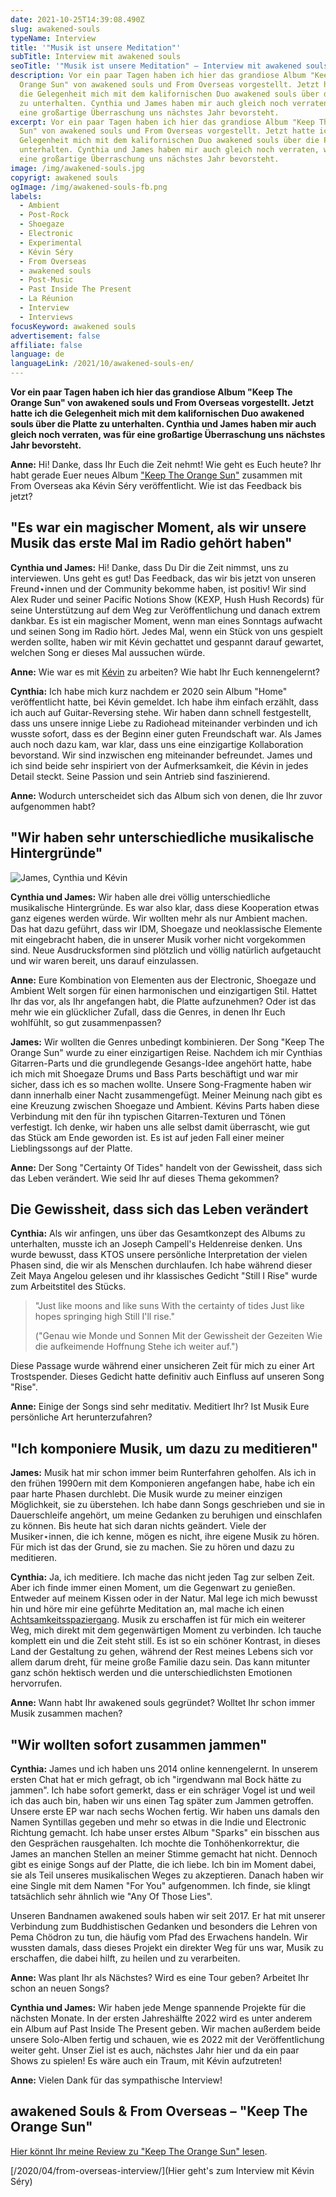 ```yaml
---
date: 2021-10-25T14:39:08.490Z
slug: awakened-souls
typeName: Interview
title: '"Musik ist unsere Meditation"'
subTitle: Interview mit awakened souls
seoTitle: '"Musik ist unsere Meditation" – Interview mit awakened souls'
description: Vor ein paar Tagen haben ich hier das grandiose Album "Keep The
  Orange Sun" von awakened souls und From Overseas vorgestellt. Jetzt hatte ich
  die Gelegenheit mich mit dem kalifornischen Duo awakened souls über die Platte
  zu unterhalten. Cynthia und James haben mir auch gleich noch verraten, was für
  eine großartige Überraschung uns nächstes Jahr bevorsteht.
excerpt: Vor ein paar Tagen haben ich hier das grandiose Album "Keep The Orange
  Sun" von awakened souls und From Overseas vorgestellt. Jetzt hatte ich die
  Gelegenheit mich mit dem kalifornischen Duo awakened souls über die Platte zu
  unterhalten. Cynthia und James haben mir auch gleich noch verraten, was für
  eine großartige Überraschung uns nächstes Jahr bevorsteht.
image: /img/awakened-souls.jpg
copyrigt: awakened souls
ogImage: /img/awakened-souls-fb.png
labels:
  - Ambient
  - Post-Rock
  - Shoegaze
  - Electronic
  - Experimental
  - Kévin Séry
  - From Overseas
  - awakened souls
  - Post-Music
  - Past Inside The Present
  - La Réunion
  - Interview
  - Interviews
focusKeyword: awakened souls
advertisement: false
affiliate: false
language: de
languageLink: /2021/10/awakened-souls-en/
---
```

**Vor ein paar Tagen haben ich hier das grandiose Album "Keep The Orange Sun" von awakened souls und From Overseas vorgestellt. Jetzt hatte ich die Gelegenheit mich mit dem kalifornischen Duo awakened souls über die Platte zu unterhalten. Cynthia und James haben mir auch gleich noch verraten, was für eine großartige Überraschung uns nächstes Jahr bevorsteht.**

**Anne:** Hi! Danke, dass Ihr Euch die Zeit nehmt! Wie geht es Euch heute? Ihr habt gerade Euer neues Album ["Keep The Orange Sun"](/2021/09/keep-the-orange-sun/) zusammen mit From Overseas aka Kévin Séry veröffentlicht. Wie ist das Feedback bis jetzt?

## "Es war ein magischer Moment, als wir unsere Musik das erste Mal im Radio gehört haben"

**Cynthia und James:** Hi! Danke, dass Du Dir die Zeit nimmst, uns zu interviewen. Uns geht es gut! Das Feedback, das wir bis jetzt von unseren Freund⋆innen und der Community bekomme haben, ist positiv! Wir sind Alex Ruder und seiner Pacific Notions Show (KEXP, Hush Hush Records) für seine Unterstützung auf dem Weg zur Veröffentlichung und danach extrem dankbar. Es ist ein magischer Moment, wenn man eines Sonntags aufwacht und seinen Song im Radio hört. Jedes Mal, wenn ein Stück von uns gespielt werden sollte, haben wir mit Kévin gechattet und gespannt darauf gewartet, welchen Song er dieses Mal aussuchen würde.

**Anne:** Wie war es mit [Kévin](/2020/04/from-overseas-interview/) zu arbeiten? Wie habt Ihr Euch kennengelernt?

**Cynthia:** Ich habe mich kurz nachdem er 2020 sein Album "Home" veröffentlicht hatte, bei Kévin gemeldet. Ich habe ihm einfach erzählt, dass ich auch auf Guitar-Reversing stehe. Wir haben dann schnell festgestellt, dass uns unsere innige Liebe zu Radiohead miteinander verbinden und ich wusste sofort, dass es der Beginn einer guten Freundschaft war. Als James auch noch dazu kam, war klar, dass uns eine einzigartige Kollaboration bevorstand. Wir sind inzwischen eng miteinander befreundet. James und ich sind beide sehr inspiriert von der Aufmerksamkeit, die Kévin in jedes Detail steckt. Seine Passion und sein Antrieb sind faszinierend.

**Anne:** Wodurch unterscheidet sich das Album sich von denen, die Ihr zuvor aufgenommen habt?

## "Wir haben sehr unterschiedliche musikalische Hintergründe"

![James, Cynthia und Kévin](/img/awakened-souls-from-overseas.png "James, Cynthia und Kévin")

**Cynthia und James:** Wir haben alle drei völlig unterschiedliche musikalische Hintergründe. Es war also klar, dass diese Kooperation etwas ganz eigenes werden würde. Wir wollten mehr als nur Ambient machen. Das hat dazu geführt, dass wir IDM, Shoegaze und neoklassische Elemente mit eingebracht haben, die in unserer Musik vorher nicht vorgekommen sind. Neue Ausdrucksformen sind plötzlich und völlig natürlich aufgetaucht und wir waren bereit, uns darauf einzulassen.

**Anne:** Eure Kombination von Elementen aus der Electronic, Shoegaze und Ambient Welt sorgen für einen harmonischen und einzigartigen Stil. Hattet Ihr das vor, als Ihr angefangen habt, die Platte aufzunehmen? Oder ist das mehr wie ein glücklicher Zufall, dass die Genres, in denen Ihr Euch wohlfühlt, so gut zusammenpassen?

**James:** Wir wollten die Genres unbedingt kombinieren. Der Song "Keep The Orange Sun" wurde zu einer einzigartigen Reise. Nachdem ich mir Cynthias Gitarren-Parts und die grundlegende Gesangs-Idee angehört hatte, habe ich mich mit Shoegaze Drums und Bass Parts beschäftigt und war mir sicher, dass ich es so machen wollte. Unsere Song-Fragmente haben wir dann innerhalb einer Nacht zusammengefügt. Meiner Meinung nach gibt es eine Kreuzung zwischen Shoegaze und Ambient. Kévins Parts haben diese Verbindung mit den für ihn typischen Gitarren-Texturen und Tönen verfestigt. Ich denke, wir haben uns alle selbst damit überrascht, wie gut das Stück am Ende geworden ist. Es ist auf jeden Fall einer meiner Lieblingssongs auf der Platte.

**Anne:** Der Song "Certainty Of Tides" handelt von der Gewissheit, dass sich das Leben verändert. Wie seid Ihr auf dieses Thema gekommen?

## Die Gewissheit, dass sich das Leben verändert

**Cynthia:** Als wir anfingen, uns über das Gesamtkonzept des Albums zu unterhalten, musste ich an Joseph Campell's Heldenreise denken. Uns wurde bewusst, dass KTOS unsere persönliche Interpretation der vielen Phasen sind, die wir als Menschen durchlaufen. Ich habe während dieser Zeit Maya Angelou gelesen und ihr klassisches Gedicht "Still I Rise" wurde zum Arbeitstitel des Stücks. 

> "Just like moons and like suns
> With the certainty of tides
> Just like hopes springing high
> Still I'll rise."
> 
> ("Genau wie Monde und Sonnen
> Mit der Gewissheit der Gezeiten
> Wie die aufkeimende Hoffnung
> Stehe ich weiter auf.") 

Diese Passage wurde während einer unsicheren Zeit für mich zu einer Art Trostspender. Dieses Gedicht hatte definitiv auch Einfluss auf unseren Song "Rise".

**Anne:** Einige der Songs sind sehr meditativ. Meditiert Ihr? Ist Musik Eure persönliche Art herunterzufahren?

## "Ich komponiere Musik, um dazu zu meditieren"

**James:** Musik hat mir schon immer beim Runterfahren geholfen. Als ich in den frühen 1990ern mit dem Komponieren angefangen habe, habe ich ein paar harte Phasen durchlebt. Die Musik wurde zu meiner einzigen Möglichkeit, sie zu überstehen. Ich habe dann Songs geschrieben und sie in Dauerschleife angehört, um meine Gedanken zu beruhigen und einschlafen zu können. Bis heute hat sich daran nichts geändert. Viele der Musiker⋆innen, die ich kenne, mögen es nicht, ihre eigene Musik zu hören. Für mich ist das der Grund, sie zu machen. Sie zu hören und dazu zu meditieren.

**Cynthia:** Ja, ich meditiere. Ich mache das nicht jeden Tag zur selben Zeit. Aber ich finde immer einen Moment, um die Gegenwart zu genießen. Entweder auf meinem Kissen oder in der Natur. Mal lege ich mich bewusst hin und höre mir eine geführte Meditation an, mal mache ich einen [Achtsamkeitsspaziergang](/2020/10/spaziergang-fuer-die-seele/). Musik zu erschaffen ist für mich ein weiterer Weg, mich direkt mit dem gegenwärtigen Moment zu verbinden. Ich tauche komplett ein und die Zeit steht still. Es ist so ein schöner Kontrast, in dieses Land der Gestaltung zu gehen, während der Rest meines Lebens sich vor allem darum dreht, für meine große Familie dazu sein. Das kann mitunter ganz schön hektisch werden und die unterschiedlichsten Emotionen hervorrufen.

**Anne:** Wann habt Ihr awakened souls gegründet? Wolltet Ihr schon immer Musik zusammen machen?

## "Wir wollten sofort zusammen jammen"

**Cynthia:** James und ich haben uns 2014 online kennengelernt. In unserem ersten Chat hat er mich gefragt, ob ich "irgendwann mal Bock hätte zu jammen". Ich habe sofort gemerkt, dass er ein schräger Vogel ist und weil ich das auch bin, haben wir uns einen Tag später zum Jammen getroffen. Unsere erste EP war nach sechs Wochen fertig.  Wir haben uns damals den Namen Syntillas gegeben und mehr so etwas in die Indie und Electronic Richtung gemacht.  Ich habe unser erstes Album "Sparks" ein bisschen aus den Gesprächen rausgehalten. Ich mochte die Tonhöhenkorrektur, die James an manchen Stellen an meiner Stimme gemacht hat nicht. Dennoch gibt es einige Songs auf der Platte, die ich liebe. Ich bin im Moment dabei, sie als Teil unseres musikalischen Weges zu akzeptieren. Danach haben wir eine Single mit dem Namen "For You" aufgenommen. Ich finde, sie klingt tatsächlich sehr ähnlich wie "Any Of Those Lies".

Unseren Bandnamen awakened souls haben wir seit 2017. Er hat mit unserer Verbindung zum Buddhistischen Gedanken und besonders die Lehren von Pema Chödron zu tun, die häufig vom Pfad des Erwachens handeln. Wir wussten damals, dass dieses Projekt ein direkter Weg für uns war, Musik zu erschaffen, die dabei hilft, zu heilen und zu verarbeiten.

**Anne:** Was plant Ihr als Nächstes? Wird es eine Tour geben? Arbeitet Ihr schon an neuen Songs?

**Cynthia und James:** Wir haben jede Menge spannende Projekte für die nächsten Monate. In der ersten Jahreshälfte 2022 wird es unter anderem ein Album auf Past Inside The Present geben. Wir machen außerdem beide unsere Solo-Alben fertig und schauen, wie es 2022 mit der Veröffentlichung weiter geht. Unser Ziel ist es auch, nächstes Jahr hier und da ein paar Shows zu spielen! Es wäre auch ein Traum, mit Kévin aufzutreten!

**Anne:** Vielen Dank für das sympathische Interview!

## awakened Souls & From Overseas – "Keep The Orange Sun"

<YouTube id="9hpPl-5nTdo" />

[Hier könnt Ihr meine Review zu "Keep The Orange Sun" lesen](/2021/09/keep-the-orange-sun/).

\[/2020/04/from-overseas-interview/](Hier geht's zum Interview mit Kévin Séry)